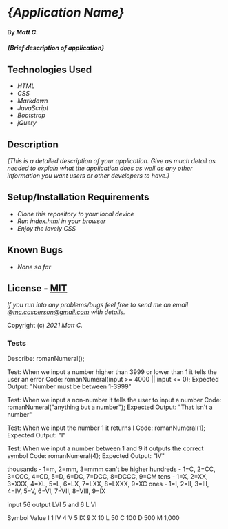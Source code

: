 # _{Application Name}_

#### By _**Matt C.**_

#### _{Brief description of application}_

## Technologies Used

* _HTML_
* _CSS_
* _Markdown_
* _JavaScript_
* _Bootstrap_
* _jQuery_

## Description

_{This is a detailed description of your application. Give as much detail as needed to explain what the application does as well as any other information you want users or other developers to have.}_

## Setup/Installation Requirements

* _Clone this repository to your local device_
* _Run index.html in your browser_
* _Enjoy the lovely CSS_

## Known Bugs

* _None so far_

## License - [MIT](https://opensource.org/licenses/MIT)

_If you run into any problems/bugs feel free to send me an email @mc.casperson@gmail.com with details._

Copyright (c) _2021_ _Matt C._

### Tests

Describe: romanNumeral();


Test: When we input a number higher than 3999 or lower than 1 it tells the user an error
Code: romanNumeral(input >= 4000 || input <= 0);
Expected Output: "Number must be between 1-3999"

Test: When we input a non-number it tells the user to input a number
Code: romanNumeral("anything but a number");
Expected Output: "That isn't a number"

Test: When we input the number 1 it returns I
Code: romanNumeral(1);
Expected Output: "I"

Test: When we input a number between 1 and 9 it outputs the correct symbol
Code: romanNumeral(4);
Expected Output: "IV"




thousands - 1=m, 2=mm, 3=mmm can't be higher
hundreds - 1=C, 2=CC, 3=CCC, 4=CD, 5=D, 6=DC, 7=DCC, 8=DCCC, 9=CM
tens - 1=X, 2=XX, 3=XXX, 4=XL, 5=L, 6=LX, 7=LXX, 8=LXXX, 9=XC
ones - 1=I, 2=II, 3=III, 4=IV, 5=V, 6=VI, 7=VII, 8=VIII, 9=IX

input 56 output LVI
5 and 6
L     VI

Symbol  Value
I       1
IV      4
V       5
IX      9
X       10
L       50
C       100
D       500
M       1,000